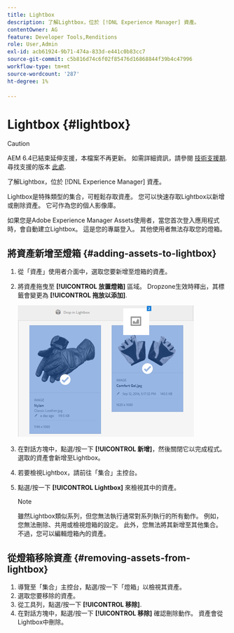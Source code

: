 ```yaml
---
title: Lightbox
description: 了解Lightbox，位於 [!DNL Experience Manager] 資產。
contentOwner: AG
feature: Developer Tools,Renditions
role: User,Admin
exl-id: acb61924-9b71-474a-833d-e441c0b83cc7
source-git-commit: c5b816d74c6f02f85476d16868844f39b4c47996
workflow-type: tm+mt
source-wordcount: '287'
ht-degree: 1%

---
```


# Lightbox {#lightbox}

>[!CAUTION]
>
>AEM 6.4已結束延伸支援，本檔案不再更新。 如需詳細資訊，請參閱 [技術支援期](https://helpx.adobe.com//tw/support/programs/eol-matrix.html). 尋找支援的版本 [此處](https://experienceleague.adobe.com/docs/).

了解Lightbox，位於 [!DNL Experience Manager] 資產。

Lightbox是特殊類型的集合，可輕鬆存取資產。 您可以快速存取Lightbox以新增或刪除資產。 它可作為您的個人影像庫。

如果您是Adobe Experience Manager Assets使用者，當您首次登入應用程式時，會自動建立Lightbox。 這是您的專屬登入。 其他使用者無法存取您的燈箱。

## 將資產新增至燈箱 {#adding-assets-to-lightbox}

1. 從「資產」使用者介面中，選取您要新增至燈箱的資產。
1. 將資產拖曳至 **[!UICONTROL 放置燈箱]** 區域。 Dropzone生效時釋出，其標籤會變更為 **[!UICONTROL 拖放以添加]**.

   ![add_to_lightbox](assets/add_to_lightbox.png)

1. 在對話方塊中，點選/按一下 **[!UICONTROL 新增]**，然後關閉它以完成程式。 選取的資產會新增至Lightbox。
1. 若要檢視Lightbox，請前往「集合」主控台。
1. 點選/按一下 **[!UICONTROL Lightbox]** 來檢視其中的資產。

   >[!NOTE]
   >
   >雖然Lightbox類似系列，但您無法執行通常對系列執行的所有動作。 例如，您無法刪除、共用或檢視燈箱的設定。 此外，您無法將其新增至其他集合。 不過，您可以編輯燈箱內的資產。

## 從燈箱移除資產 {#removing-assets-from-lightbox}

1. 導覽至「集合」主控台，點選/按一下「燈箱」以檢視其資產。
1. 選取您要移除的資產。
1. 從工具列，點選/按一下 **[!UICONTROL 移除]**.
1. 在對話方塊中，點選/按一下 **[!UICONTROL 移除]** 確認刪除動作。 資產會從Lightbox中刪除。
